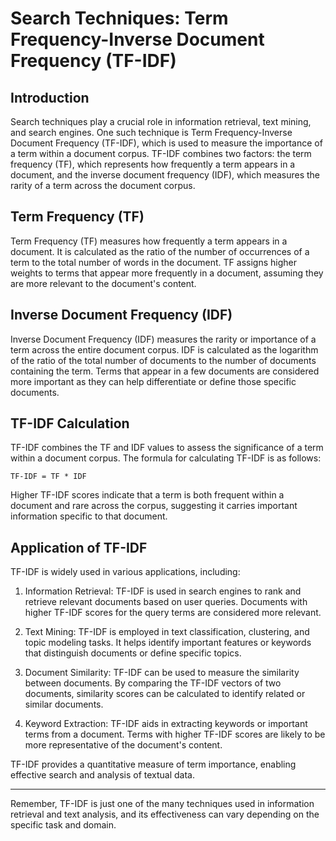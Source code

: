 # Search Techniques: Term Frequency-Inverse Document Frequency (TF-IDF)

## Introduction
Search techniques play a crucial role in information retrieval, text mining, and search engines. One such technique is Term Frequency-Inverse Document Frequency (TF-IDF), which is used to measure the importance of a term within a document corpus. TF-IDF combines two factors: the term frequency (TF), which represents how frequently a term appears in a document, and the inverse document frequency (IDF), which measures the rarity of a term across the document corpus.

## Term Frequency (TF)
Term Frequency (TF) measures how frequently a term appears in a document. It is calculated as the ratio of the number of occurrences of a term to the total number of words in the document. TF assigns higher weights to terms that appear more frequently in a document, assuming they are more relevant to the document's content.

## Inverse Document Frequency (IDF)
Inverse Document Frequency (IDF) measures the rarity or importance of a term across the entire document corpus. IDF is calculated as the logarithm of the ratio of the total number of documents to the number of documents containing the term. Terms that appear in a few documents are considered more important as they can help differentiate or define those specific documents.

## TF-IDF Calculation
TF-IDF combines the TF and IDF values to assess the significance of a term within a document corpus. The formula for calculating TF-IDF is as follows:

```
TF-IDF = TF * IDF
```

Higher TF-IDF scores indicate that a term is both frequent within a document and rare across the corpus, suggesting it carries important information specific to that document.

## Application of TF-IDF
TF-IDF is widely used in various applications, including:

1. Information Retrieval: TF-IDF is used in search engines to rank and retrieve relevant documents based on user queries. Documents with higher TF-IDF scores for the query terms are considered more relevant.

2. Text Mining: TF-IDF is employed in text classification, clustering, and topic modeling tasks. It helps identify important features or keywords that distinguish documents or define specific topics.

3. Document Similarity: TF-IDF can be used to measure the similarity between documents. By comparing the TF-IDF vectors of two documents, similarity scores can be calculated to identify related or similar documents.

4. Keyword Extraction: TF-IDF aids in extracting keywords or important terms from a document. Terms with higher TF-IDF scores are likely to be more representative of the document's content.

TF-IDF provides a quantitative measure of term importance, enabling effective search and analysis of textual data.

---
Remember, TF-IDF is just one of the many techniques used in information retrieval and text analysis, and its effectiveness can vary depending on the specific task and domain.
